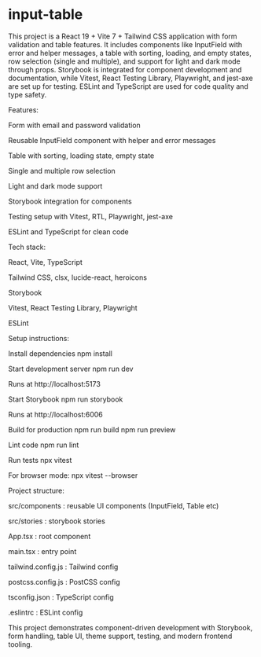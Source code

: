 # input-table
This project is a React 19 + Vite 7 + Tailwind CSS application with form validation and table features. It includes components like InputField with error and helper messages, a table with sorting, loading, and empty states, row selection (single and multiple), and support for light and dark mode through props. Storybook is integrated for component development and documentation, while Vitest, React Testing Library, Playwright, and jest-axe are set up for testing. ESLint and TypeScript are used for code quality and type safety.

Features:

Form with email and password validation

Reusable InputField component with helper and error messages

Table with sorting, loading state, empty state

Single and multiple row selection

Light and dark mode support

Storybook integration for components

Testing setup with Vitest, RTL, Playwright, jest-axe

ESLint and TypeScript for clean code

Tech stack:

React, Vite, TypeScript

Tailwind CSS, clsx, lucide-react, heroicons

Storybook

Vitest, React Testing Library, Playwright

ESLint

Setup instructions:

Install dependencies
npm install

Start development server
npm run dev

Runs at http://localhost:5173

Start Storybook
npm run storybook

Runs at http://localhost:6006

Build for production
npm run build
npm run preview

Lint code
npm run lint

Run tests
npx vitest

For browser mode:
npx vitest --browser

Project structure:

src/components : reusable UI components (InputField, Table etc)

src/stories : storybook stories

App.tsx : root component

main.tsx : entry point

tailwind.config.js : Tailwind config

postcss.config.js : PostCSS config

tsconfig.json : TypeScript config

.eslintrc : ESLint config

This project demonstrates component-driven development with Storybook, form handling, table UI, theme support, testing, and modern frontend tooling.
